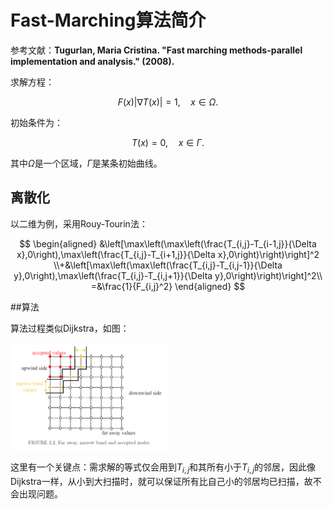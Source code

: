 # Fast-Marching算法简介

参考文献：**Tugurlan, Maria Cristina. "Fast marching methods-parallel implementation and analysis." (2008).**

求解方程：

$$
F(x)|\nabla T(x)|=1,\quad x\in\Omega.
$$

初始条件为：

$$
T(x)=0,\quad x\in\Gamma.
$$

其中$\Omega$是一个区域，$\Gamma$是某条初始曲线。

## 离散化

以二维为例，采用Rouy-Tourin法：

$$
\begin{aligned}
&\left[\max\left(\max\left(\frac{T_{i,j}-T_{i-1,j}}{\Delta x},0\right),\max\left(\frac{T_{i,j}-T_{i+1,j}}{\Delta x},0\right)\right)\right]^2
\\+&\left[\max\left(\max\left(\frac{T_{i,j}-T_{i,j-1}}{\Delta y},0\right),\max\left(\frac{T_{i,j}-T_{i,j+1}}{\Delta y},0\right)\right)\right]^2\\
=&\frac{1}{F_{i,j}^2}
\end{aligned}
$$

##算法

算法过程类似Dijkstra，如图：

<img src="./assets/marching-cubes.png" width =50% alt="mgpcg-v-cycle" align=center/>

这里有一个关键点：需求解的等式仅会用到$T_{i,j}$和其所有小于$T_{i,j}$的邻居，因此像Dijkstra一样，从小到大扫描时，就可以保证所有比自己小的邻居均已扫描，故不会出现问题。

